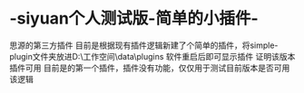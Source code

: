 # -siyuan个人测试版-简单的小插件-
思源的第三方插件
目前是根据现有插件逻辑新建了个简单的插件，将simple-plugin文件夹放进D:\工作空间\data\plugins
软件重启后即可显示插件
证明该版本插件可用
目前是的第一个插件，插件没有功能，仅仅用于测试目前版本是否可用该逻辑
